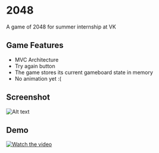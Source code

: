 # 2048
A game of 2048 for summer internship at VK

## Game Features
- MVC Architecture 
- Try again button
- The game stores its current gameboard state in memory
- No animation yet :(

## Screenshot
![Alt text](https://pp.userapi.com/c851028/v851028102/131cb0/4qqOKFlmXtY.jpg)

## Demo
[![Watch the video](https://img.youtube.com/vi/oLvxD3FqxUE/hqdefault.jpg)](https://youtu.be/oLvxD3FqxUE)
